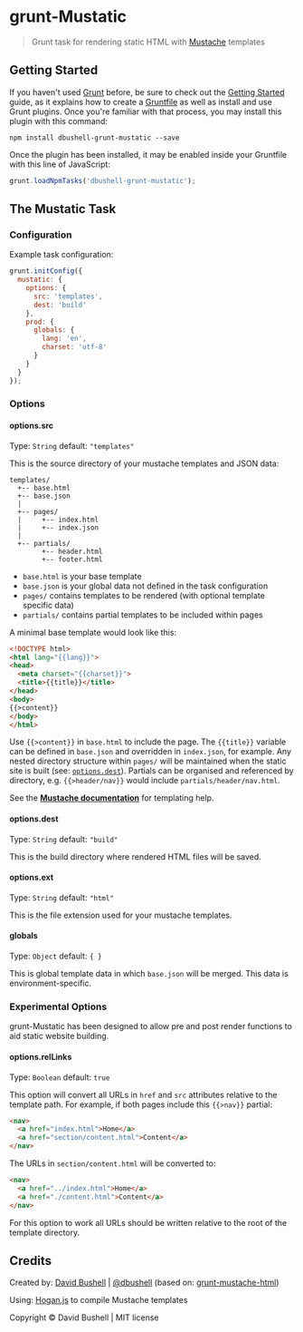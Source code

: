 grunt-Mustatic
==============

> Grunt task for rendering static HTML with [Mustache](http://mustache.github.io/) templates

## Getting Started
If you haven't used [Grunt](http://gruntjs.com/) before, be sure to check out the [Getting Started](http://gruntjs.com/getting-started) guide, as it explains how to create a [Gruntfile](http://gruntjs.com/sample-gruntfile) as well as install and use Grunt plugins. Once you're familiar with that process, you may install this plugin with this command:

```shell
npm install dbushell-grunt-mustatic --save
```

Once the plugin has been installed, it may be enabled inside your Gruntfile with this line of JavaScript:

```js
grunt.loadNpmTasks('dbushell-grunt-mustatic');
```

## The Mustatic Task

### Configuration

Example task configuration:

```js
grunt.initConfig({
  mustatic: {
    options: {
      src: 'templates',
      dest: 'build'
    },
    prod: {
      globals: {
        lang: 'en',
        charset: 'utf-8'
      }
    }
  }
});
```

### Options

#### options.src

Type: `String` default: `"templates"`

This is the source directory of your mustache templates and JSON data:

```
templates/
  +-- base.html
  +-- base.json
  |
  +-- pages/
  |     +-- index.html
  |     +-- index.json
  |
  +-- partials/
        +-- header.html
        +-- footer.html
```

* `base.html` is your base template
* `base.json` is your global data not defined in the task configuration
* `pages/` contains templates to be rendered (with optional template specific data)
* `partials/` contains partial templates to be included within pages

A minimal base template would look like this:

```html
<!DOCTYPE html>
<html lang="{{lang}}">
<head>
  <meta charset="{{charset}}">
  <title>{{title}}</title>
</head>
<body>
{{>content}}
</body>
</html>
```

Use `{{>content}}` in `base.html` to include the page.
The `{{title}}` variable can be defined in `base.json` and overridden in `index.json`, for example.
Any nested directory structure within `pages/` will be maintained when the static site is built (see: [`options.dest`](#optionsdest)).
Partials can be organised and referenced by directory, e.g. `{{>header/nav}}` would include `partials/header/nav.html`.

See the [**Mustache documentation**](http://mustache.github.io/mustache.5.html) for templating help.

#### options.dest

Type: `String` default: `"build"`

This is the build directory where rendered HTML files will be saved.

#### options.ext

Type: `String` default: `"html"`

This is the file extension used for your mustache templates.

#### globals

Type: `Object` default: `{ }`

This is global template data in which `base.json` will be merged. This data is environment-specific.

### Experimental Options

grunt-Mustatic has been designed to allow pre and post render functions to aid static website building.

#### options.relLinks

Type: `Boolean` default: `true`

This option will convert all URLs in `href` and `src` attributes relative to the template path. For example, if both pages include this `{{>nav}}` partial:

```html
<nav>
  <a href="index.html">Home</a>
  <a href="section/content.html">Content</a>
</nav>
```

The URLs in `section/content.html` will be converted to:

```html
<nav>
  <a href="../index.html">Home</a>
  <a href="./content.html">Content</a>
</nav>
```

For this option to work all URLs should be written relative to the root of the template directory.

## Credits

Created by: [David Bushell](http://dbushell.com) | [@dbushell](http://twitter.com/dbushell) (based on: [grunt-mustache-html](https://github.com/haio/grunt-mustache-html))

Using: [Hogan.js](https://github.com/twitter/hogan.js) to compile Mustache templates

Copyright © David Bushell | MIT license
